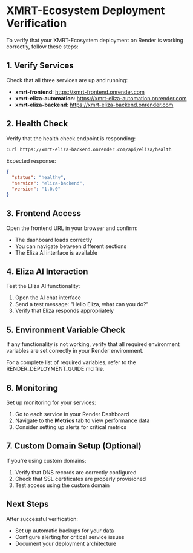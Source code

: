 # XMRT-Ecosystem Deployment Verification

To verify that your XMRT-Ecosystem deployment on Render is working correctly, follow these steps:

## 1. Verify Services

Check that all three services are up and running:

- **xmrt-frontend**: https://xmrt-frontend.onrender.com
- **xmrt-eliza-automation**: https://xmrt-eliza-automation.onrender.com
- **xmrt-eliza-backend**: https://xmrt-eliza-backend.onrender.com

## 2. Health Check

Verify that the health check endpoint is responding:

```bash
curl https://xmrt-eliza-backend.onrender.com/api/eliza/health
```

Expected response:
```json
{
  "status": "healthy",
  "service": "eliza-backend",
  "version": "1.0.0"
}
```

## 3. Frontend Access

Open the frontend URL in your browser and confirm:

- The dashboard loads correctly
- You can navigate between different sections
- The Eliza AI interface is available

## 4. Eliza AI Interaction

Test the Eliza AI functionality:

1. Open the AI chat interface
2. Send a test message: "Hello Eliza, what can you do?"
3. Verify that Eliza responds appropriately

## 5. Environment Variable Check

If any functionality is not working, verify that all required environment variables are set correctly in your Render environment.

For a complete list of required variables, refer to the RENDER_DEPLOYMENT_GUIDE.md file.

## 6. Monitoring

Set up monitoring for your services:

1. Go to each service in your Render Dashboard
2. Navigate to the **Metrics** tab to view performance data
3. Consider setting up alerts for critical metrics

## 7. Custom Domain Setup (Optional)

If you're using custom domains:

1. Verify that DNS records are correctly configured
2. Check that SSL certificates are properly provisioned
3. Test access using the custom domain

## Next Steps

After successful verification:

- Set up automatic backups for your data
- Configure alerting for critical service issues
- Document your deployment architecture
